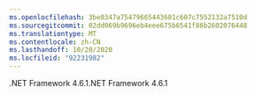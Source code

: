 ```yaml
---
ms.openlocfilehash: 3be0347a75479665443601c607c7552132a7510d
ms.sourcegitcommit: 02dd069b9696eb4eee675b6541f86b2602076448
ms.translationtype: MT
ms.contentlocale: zh-CN
ms.lasthandoff: 10/20/2020
ms.locfileid: "92231982"
---
```

<span data-ttu-id="d6bd3-101">.NET Framework 4.6.1</span><span class="sxs-lookup"><span data-stu-id="d6bd3-101">.NET Framework 4.6.1</span></span>